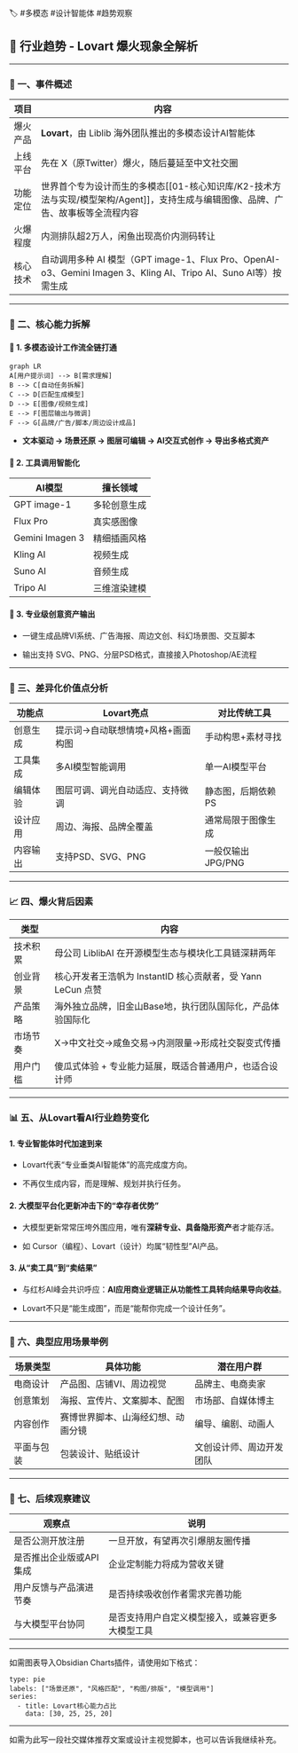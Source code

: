 
🏷 #多模态 #设计智能体 #趋势观察

## **📝 行业趋势 - Lovart 爆火现象全解析**

---

### **📌 一、事件概述**

| **项目** | **内容**                                                                                      |
| ------ | ------------------------------------------------------------------------------------------- |
| 爆火产品   | **Lovart**，由 Liblib 海外团队推出的多模态设计AI智能体                                                       |
| 上线平台   | 先在 X（原Twitter）爆火，随后蔓延至中文社交圈                                                                 |
| 功能定位   | 世界首个专为设计而生的多模态[[01-核心知识库/K2-技术方法与实现/模型架构/Agent]]，支持生成与编辑图像、品牌、广告、故事板等全流程内容                                               |
| 火爆程度   | 内测排队超2万人，闲鱼出现高价内测码转让                                                                        |
| 核心技术   | 自动调用多种 AI 模型（GPT image-1、Flux Pro、OpenAI-o3、Gemini Imagen 3、Kling AI、Tripo AI、Suno AI等）按需生成 |

---

### **🧠 二、核心能力拆解**

#### **📌 1. 多模态设计工作流全链打通**

```mermaid
graph LR
A[用户提示词] --> B[需求理解]
B --> C[自动任务拆解]
C --> D[匹配生成模型]
D --> E[图像/视频生成]
E --> F[图层输出与微调]
F --> G[品牌/广告/脚本/周边设计成品]
```

- **文本驱动 → 场景还原 → 图层可编辑 → AI交互式创作 → 导出多格式资产**

#### **📌 2. 工具调用智能化**

|**AI模型**|**擅长领域**|
|---|---|
|GPT image-1|多轮创意生成|
|Flux Pro|真实感图像|
|Gemini Imagen 3|精细插画风格|
|Kling AI|视频生成|
|Suno AI|音频生成|
|Tripo AI|三维渲染建模|

#### **📌 3. 专业级创意资产输出**

- 一键生成品牌VI系统、广告海报、周边文创、科幻场景图、交互脚本
    
- 输出支持 SVG、PNG、分层PSD格式，直接接入Photoshop/AE流程

---

### **🧪 三、差异化价值点分析**

|**功能点**|**Lovart亮点**|**对比传统工具**|
|---|---|---|
|创意生成|提示词→自动联想情境+风格+画面构图|手动构思+素材寻找|
|工具集成|多AI模型智能调用|单一AI模型平台|
|编辑体验|图层可调、调光自动适应、支持微调|静态图，后期依赖PS|
|设计应用|周边、海报、品牌全覆盖|通常局限于图像生成|
|内容输出|支持PSD、SVG、PNG|一般仅输出JPG/PNG|

---

### **📈 四、爆火背后因素**

|**类型**|**内容**|
|---|---|
|技术积累|母公司 LiblibAI 在开源模型生态与模块化工具链深耕两年|
|创业背景|核心开发者王浩帆为 InstantID 核心贡献者，受 Yann LeCun 点赞|
|产品策略|海外独立品牌，旧金山Base地，执行团队国际化，产品体验国际化|
|市场节奏|X→中文社交→咸鱼交易→内测限量→形成社交裂变式传播|
|用户门槛|傻瓜式体验 + 专业能力延展，既适合普通用户，也适合设计师|

---

### **📊 五、从Lovart看AI行业趋势变化**

#### **1. 专业智能体时代加速到来**

- Lovart代表“专业垂类AI智能体”的高完成度方向。
    
- 不再仅生成内容，而是理解、规划并执行任务。

#### **2. 大模型平台化更新冲击下的“幸存者优势”**

- 大模型更新常常压垮外围应用，唯有**深耕专业、具备隐形资产**者才能存活。
    
- 如 Cursor（编程）、Lovart（设计）均属“韧性型”AI产品。

#### **3. 从“卖工具”到“卖结果”**

- 与红杉AI峰会共识呼应：**AI应用商业逻辑正从功能性工具转向结果导向收益**。
    
- Lovart不只是“能生成图”，而是“能帮你完成一个设计任务”。

---

### **📌 六、典型应用场景举例**

|**场景类型**|**具体功能**|**潜在用户群**|
|---|---|---|
|电商设计|产品图、店铺VI、周边视觉|品牌主、电商卖家|
|创意策划|海报、宣传片、文案脚本、配图|市场部、自媒体博主|
|内容创作|赛博世界脚本、山海经幻想、动画分镜|编导、编剧、动画人|
|平面与包装|包装设计、贴纸设计|文创设计师、周边开发团队|

---

### **🧾 七、后续观察建议**

|**观察点**|**说明**|
|---|---|
|是否公测开放注册|一旦开放，有望再次引爆朋友圈传播|
|是否推出企业版或API集成|企业定制能力将成为营收关键|
|用户反馈与产品演进节奏|是否持续吸收创作者需求完善功能|
|与大模型平台协同|是否支持用户自定义模型接入，或兼容更多大模型工具|

---

如需图表导入Obsidian Charts插件，请使用如下格式：

```chart
type: pie
labels: ["场景还原", "风格匹配", "构图/排版", "模型调用"]
series:
  - title: Lovart核心能力占比
    data: [30, 25, 25, 20]
```

---

如需为此写一段社交媒体推荐文案或设计主视觉脚本，也可以告诉我继续补充。